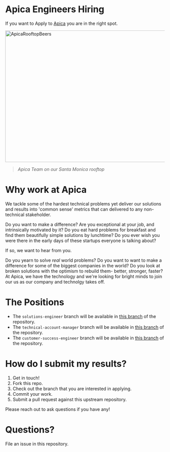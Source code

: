 # Apica Engineers Hiring

If you want to Apply to [Apica](https://apicasystems.com) you are in the right spot. 

<img src="https://files.apicasystem.com/HiringEngineersUS/Apica+Rooftop+Meetup.jpeg" width="625px" height="415" alt="ApicaRooftopBeers" title="Apica Team on our Santa Monica rooftop">

 > *Apica Team on our Santa Monica rooftop*


# Why work at Apica

We tackle some of the hardest technical problems yet deliver our solutions and results into 'common sense' metrics that can delivered to any non-technical stakeholder.

Do you want to make a difference? Are you exceptional at your job, and intrinsically motivated by it? Do you eat hard problems for breakfast and find them beautifully simple solutions by lunchtime? Do you ever wish you were there in the early days of these startups everyone is talking about?

If so, we want to hear from you.

Do you yearn to solve _real_ world problems?  Do you want to want to make a difference for some of the biggest companies in the world?  Do you look at broken solutions with the optimism to rebuild them- better, stronger, faster?  At Apica, we have the technology and we're looking for bright minds to join our us as our company and technolgy takes off.

# The Positions

  - The `solutions-engineer` branch will be available in [this branch](https://github.com/) of the repository.
  - The `technical-account-manager` branch will be available in [this branch](https://github.com/) of the repository.
  - The `customer-success-engineer` branch will be available in [this branch](https://github.com/) of the repository.

# How do I submit my results?

1. Get in touch!
2. Fork this repo.
3. Check out the branch that you are interested in applying.
4. Commit your work.
5. Submit a pull request against this upstream repository.

Please reach out to ask questions if you have any!  

# Questions?
File an issue in this repository.
